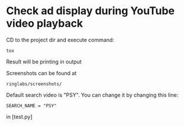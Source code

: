 # Check ad display during YouTube video playback
CD to the project dir and
execute command:

```
tox
```
Result will be printing in output

Screenshots can be found at  
```
ringlabs/screenshots/
```
Default search video is "PSY". You can change it by changing this line:
```
SEARCH_NAME = "PSY"
```
in [test.py]
